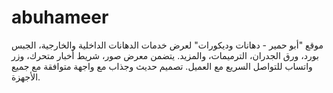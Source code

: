 # abuhameer
موقع "أبو حمير - دهانات وديكورات" لعرض خدمات الدهانات الداخلية والخارجية، الجبس بورد، ورق الجدران، الترميمات، والمزيد. يتضمن معرض صور، شريط أخبار متحرك، وزر واتساب للتواصل السريع مع العميل. تصميم حديث وجذاب مع واجهة متوافقة مع جميع الأجهزة.
